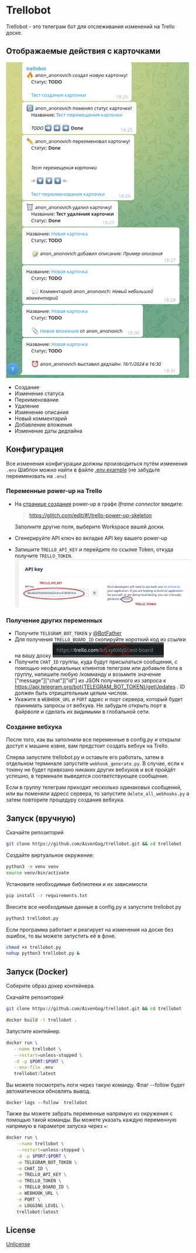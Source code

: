 # Trellobot

Trellobot - это телеграм бот для отслеживания изменений на Trello доске.

## Отображаемые действия с карточками
![functions_ru](images/functions_ru.png)
- Создание
- Изменение статуса
- Переименование
- Удаление
- Изменение описания
- Новый комментарий
- Добавление вложения
- Изменение даты дедлайна

## Конфигурация
Все изменения конфигурации должны производиться путём изменения ``.env``
Шаблон можно найти в файле [.env.example](https://github.com/AivenGog/trellobot/blob/master/.env.example ".env.example") (не забудьте переименовать на ``.env``)
### Переменные power-up на Trello
- На [странице создания](https://trello.com/power-ups/admin/new) power-up в графе *Iframe connector* введите:
    > https://glitch.com/edit/#!/trello-power-up-skeleton

    Заполните другие поля, выберите Workspace вашей доски.

- Сгенерируйте API ключ во вкладке API key вашего power-up

- Запишите ``TRELLO_API_KEY`` и перейдите по ссылке Token, откуда получите ``TRELLO_TOKEN``.
    ![изображение](images/api_and_token.png)

### Получение других переменных

- Получите ``TELEGRAM_BOT_TOKEN`` у [@BotFather](t.me/BotFather)
- Для получения ``TRELLO_BOARD_ID`` скопируйте короткий код из ссылки на вашу доску
    ![изображение](images/board_id.png)
- Получите ``СHAT_ID`` группы, куда будут присылаться сообщения, с помощью неофициальных клиентов телеграм или добавьте бота в группу, напишите любую /комманду и возьмите значение ["message"]["chat"]["id"] из JSON полученного из запроса к https://api.telegram.org/bot{TELEGRAM_BOT_TOKEN}/getUpdates . ID должен быть отрицательным целым числом.
- Укажите в ``WEBHOOK_URL`` и ``PORT`` адрес и порт сервера, который будет принимать запросы от вебхука. Не забудьте открыть порт в файрволе и сделать их видимыми в глобальной сети.



### Создание вебхука
После того, как вы заполнили все переменные в config.py и открыли доступ к машине извне, вам предстоит создать вебхук на Trello.

Сперва запустите trellobot.py и оставьте его работать, затем в отдельном терминале запустите ``webhook_generate.py``. В случае, если к токену не будет привязано никаких других вебхуков и всё пройдёт успешно, в терминале выведется соответствующее сообщение. 

Если в группу телеграм приходит несколько одинаковых сообщений, или вы поменяли адресс сервера, то запустите ``delete_all_webhooks.py`` а затем повторите процедуру создания вебхука.

## Запуск (вручную)
Скачайте репозиторий
```bash
git clone https://github.com/AivenGog/trellobot.git && cd trellobot
```

Создайте виртуальное окружение:
```bash
python3 -m venv venv
source venv/bin/activate 
```

Установите необходимые библиотеки и их зависимости

```bash
pip install -r requirements.txt
```

Внесите все необходимые данные в config.py и запустите trellobot.py

```bash
python3 trellobot.py
```
Если программа работает и реагирует на изменения на доске без ошибок, то вы можете запустить её в фоне.

```bash
chmod +x trellobot.py
nohup python3 trellobot.py &
```
## Запуск (Docker)
Соберите образ докер контейнера.

Скачайте репозиторий
```bash
git clone https://github.com/AivenGog/trellobot.git && cd trellobot
```

```bash
docker build -t trellobot . 
```
Запустите контейнер.

```bash
docker run \
   --name trellobot \
   --restart=unless-stopped \
   -d -p $PORT:$PORT \
   --env-file .env
   trellobot:latest
```
Вы можете посмотреть логи через такую команду. Флаг --follow будет автоматически обновлять вывод.
```
docker logs --follow  trellobot
```

Также вы можете забрать переменные напрямую из окружения с помощью такой команды. Вы можете указать каждую переменную напрямую в параметре запуска через ``=``:
```bash
docker run \
    --name trellobot \
    --restart=unless-stopped \
    -d -p $PORT:$PORT \
    -e TELEGRAM_BOT_TOKEN \
    -e CHAT_ID \
    -e TRELLO_API_KEY \
    -e TRELLO_TOKEN \
    -e TRELLO_BOARD_ID \
    -e WEBHOOK_URL \
    -e PORT \
    -e LOGGING_LEVEL \
    trellobot:latest
```

## License

[Unlicense](https://choosealicense.com/licenses/unlicense/#/)
